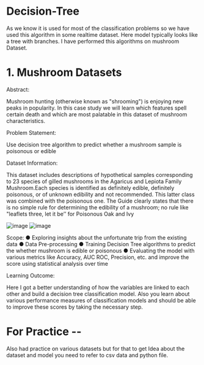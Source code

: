 # Decision-Tree
As we know it is used for most of the classification problems so we have used this algorithm in some realtime dataset.
Here model typically looks like a tree with branches. I have performed this algorithms on mushroom Dataset. 

# 1. Mushroom Datasets

Abstract:

Mushroom hunting (otherwise known as "shrooming") is enjoying new peaks in
popularity. In this case study we will learn which features spell certain death and which
are most palatable in this dataset of mushroom characteristics.

Problem Statement:

Use decision tree algorithm to predict whether a mushroom sample is poisonous or
edible

Dataset Information:

This dataset includes descriptions of hypothetical samples corresponding to 23 species
of gilled mushrooms in the Agaricus and Lepiota Family Mushroom.Each species is
identified as definitely edible, definitely poisonous, or of unknown edibility and not
recommended. This latter class was combined with the poisonous one. The Guide
clearly states that there is no simple rule for determining the edibility of a mushroom;
no rule like "leaflets three, let it be’’ for Poisonous Oak and Ivy

![image](https://user-images.githubusercontent.com/104570975/223260994-b1da10dd-9341-44e5-afd0-e6c04b75dd8b.png)
![image](https://user-images.githubusercontent.com/104570975/223261992-da3ebafd-f934-4d29-a7ef-af14860a9b68.png)

Scope:
● Exploring insights about the unfortunate trip from the existing data
● Data Pre-processing
● Training Decision Tree algorithms to predict the whether mushroom is edible or
poisonous
● Evaluating the model with various metrics like Accuracy, AUC ROC, Precision, etc.
and improve the score using statistical analysis over time

Learning Outcome:

Here I got a better understanding of how the variables are linked to each
other and build a decision tree classification model. Also you learn about various
performance measures of classification models and should be able to improve these
scores by taking the necessary step.

# For Practice -- 

Also had practice on various datasets but for that to get Idea 
about the dataset and model you need to refer to csv data and python file.
